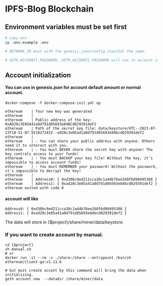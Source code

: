 # IPFS-Blog Blockchain

## Environment variables must be set first
```bash
# copy env
cp .env.example .env

# NETWORK_ID must with the genesis.json(config.chainId) the same. 

# GETH_ACCOUNT1_PASSWORD, GETH_ACCOUNT2_PASSWORD will use in account initialization.

```
## Account initialization
#### You can use in genesis.json for account default amount or normal account.
```
docker-compose -f docker-compose-init.yml up
```
```
ethereum    | Your new key was generated
ethereum    | 
ethereum    | Public address of the key:   0xAD28c3E05A41a0d791d05693e84BCd029391deF2
ethereum    | Path of the secret key file: data/keystore/UTC--2023-07-13T18-51-07.551827343Z--ad28c3e05a41a0d791d05693e84bcd029391def2
ethereum    | 
ethereum    | - You can share your public address with anyone. Others need it to interact with you.
ethereum    | - You must NEVER share the secret key with anyone! The key controls access to your funds!
ethereum    | - You must BACKUP your key file! Without the key, it's impossible to access account funds!
ethereum    | - You must REMEMBER your password! Without the password, it's impossible to decrypt the key!
ethereum    | 
ethereum    | Address0: { 0xd30bc9ed211cca30c1a44b76ee260f6d90495308 }
ethereum    | Address1: { 0xad28c3e05a41a0d791d05693e84bcd029391def2 }
ethereum exited with code 0
```
#### account will like
```
Address0: { 0xd30bc9ed211cca30c1a44b76ee260f6d90495308 }
Address1: { 0xad28c3e05a41a0d791d05693e84bcd029391def2 }
```
The data will store in {$project}/share/miner/data/keystore.

### If you want to create account by manual.
```
cd {$project}
sh manual.sh
# or
docker run -it --rm -v ./share:/share --entrypoint /bin/sh ethereum/client-go:v1.11.6

# but must create accont by this command will bring the data when initializing.
geth account new  --datadir /share/miner/data
```
